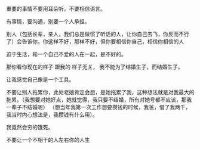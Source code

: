 重要的事情不要用耳朵听，不要相信语言。

有事情，要沟通，别要一个人承担。

别人（包括长辈，亲人，我们总是做惯了听话的人，让你自己去飞，你反而不行了）会告诉你，你这样不好，那样不好，但你要相信你自己，相信你相信的人


迫于生活，和一个自己不爱的人在一起，是不好的。

那你看你现在的样子
跟我的 样子无关，
我不能为了结婚生子，而结婚生子。

让我感觉自己像是一个工具。

不要让别人拖累你，此处老娘肯定会想，是她拖累了我，这种想法就是对我最大的拖累。（我想要对她好点，她就觉得，我只要不结婚，所有对她号都不应该，那我一辈子不结婚呢）
（想当年我第一次工作想要攒钱的时候，我爸，借了我两千，我当时内心想法是，我攒钱有什么用）。

我竟然会穷的饿死。

不要让一个不相干的人左右你的人生

